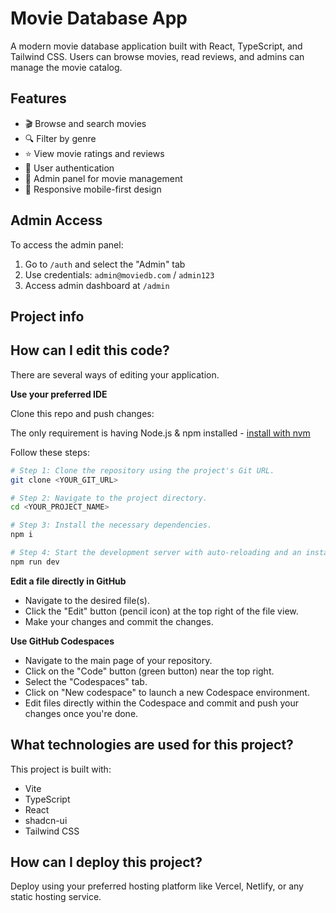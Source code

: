 # Movie Database App

A modern movie database application built with React, TypeScript, and Tailwind CSS. Users can browse movies, read reviews, and admins can manage the movie catalog.

## Features

- 🎬 Browse and search movies
- 🔍 Filter by genre
- ⭐ View movie ratings and reviews
- 👤 User authentication
- 🔐 Admin panel for movie management
- 📱 Responsive mobile-first design

## Admin Access

To access the admin panel:
1. Go to `/auth` and select the "Admin" tab
2. Use credentials: `admin@moviedb.com` / `admin123`
3. Access admin dashboard at `/admin`

## Project info

## How can I edit this code?

There are several ways of editing your application.

**Use your preferred IDE**

Clone this repo and push changes:

The only requirement is having Node.js & npm installed - [install with nvm](https://github.com/nvm-sh/nvm#installing-and-updating)

Follow these steps:

```sh
# Step 1: Clone the repository using the project's Git URL.
git clone <YOUR_GIT_URL>

# Step 2: Navigate to the project directory.
cd <YOUR_PROJECT_NAME>

# Step 3: Install the necessary dependencies.
npm i

# Step 4: Start the development server with auto-reloading and an instant preview.
npm run dev
```

**Edit a file directly in GitHub**

- Navigate to the desired file(s).
- Click the "Edit" button (pencil icon) at the top right of the file view.
- Make your changes and commit the changes.

**Use GitHub Codespaces**

- Navigate to the main page of your repository.
- Click on the "Code" button (green button) near the top right.
- Select the "Codespaces" tab.
- Click on "New codespace" to launch a new Codespace environment.
- Edit files directly within the Codespace and commit and push your changes once you're done.

## What technologies are used for this project?

This project is built with:

- Vite
- TypeScript
- React
- shadcn-ui
- Tailwind CSS

## How can I deploy this project?

Deploy using your preferred hosting platform like Vercel, Netlify, or any static hosting service.
